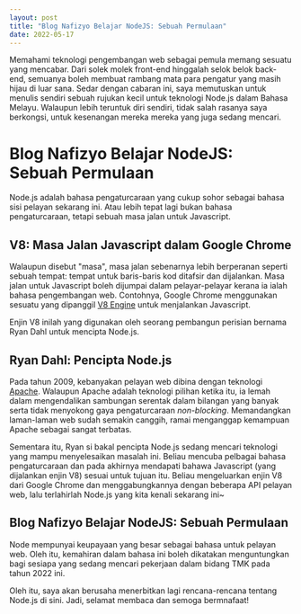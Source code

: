 ```yaml
---
layout: post
title: "Blog Nafizyo Belajar NodeJS: Sebuah Permulaan"
date: 2022-05-17
---
```


Memahami teknologi pengembangan web sebagai pemula memang sesuatu yang mencabar. Dari solek molek front-end hinggalah selok belok back-end, semuanya boleh membuat rambang mata para pengatur yang masih hijau di luar sana. Sedar dengan cabaran ini, saya memutuskan untuk menulis sendiri sebuah rujukan kecil untuk teknologi Node.js dalam Bahasa Melayu. Walaupun lebih teruntuk diri sendiri, tidak salah rasanya saya berkongsi, untuk kesenangan mereka mereka yang juga sedang mencari.

Blog Nafizyo Belajar NodeJS: Sebuah Permulaan
=============================================

Node.js adalah bahasa pengaturcaraan yang cukup sohor sebagai bahasa sisi pelayan sekarang ini. Atau lebih tepat lagi bukan bahasa pengaturcaraan, tetapi sebuah masa jalan untuk Javascript. 

V8: Masa Jalan Javascript dalam Google Chrome
---------------------------------------------

Walaupun disebut "masa", masa jalan sebenarnya lebih berperanan seperti sebuah tempat: tempat untuk baris-baris kod ditafsir dan dijalankan. Masa jalan untuk Javascript boleh dijumpai dalam pelayar-pelayar kerana ia ialah bahasa pengembangan web. Contohnya, Google Chrome menggunakan sesuatu yang dipanggil [V8 Engine](https://nodejs.dev/learn/the-v8-javascript-engine) untuk menjalankan Javascript.

Enjin V8 inilah yang digunakan oleh seorang pembangun perisian bernama Ryan Dahl untuk mencipta Node.js.

Ryan Dahl: Pencipta Node.js
---------------------------

Pada tahun 2009, kebanyakan pelayan web dibina dengan teknologi [Apache](https://g.co/kgs/8LW8Ax). Walaupun Apache adalah teknologi pilihan ketika itu, ia lemah dalam mengendalikan sambungan serentak dalam bilangan yang banyak serta tidak menyokong gaya pengaturcaraan *non-blocking*. Memandangkan laman-laman web sudah semakin canggih, ramai menganggap kemampuan Apache sebagai sangat terbatas.

Sementara itu, Ryan si bakal pencipta Node.js sedang mencari teknologi yang mampu menyelesaikan masalah ini. Beliau mencuba pelbagai bahasa pengaturcaraan dan pada akhirnya mendapati bahawa Javascript (yang dijalankan enjin V8) sesuai untuk tujuan itu. Beliau mengeluarkan enjin V8 dari Google Chrome dan menggabungkannya dengan beberapa API pelayan web, lalu terlahirlah Node.js yang kita kenali sekarang ini~

Blog Nafizyo Belajar NodeJS: Sebuah Permulaan
---------------------------------------------

Node mempunyai keupayaan yang besar sebagai bahasa untuk pelayan web. Oleh itu, kemahiran dalam bahasa ini boleh dikatakan menguntungkan bagi sesiapa yang sedang mencari pekerjaan dalam bidang TMK pada tahun 2022 ini. 

Oleh itu, saya akan berusaha menerbitkan lagi rencana-rencana tentang Node.js di sini. Jadi, selamat membaca dan semoga bermnafaat!



